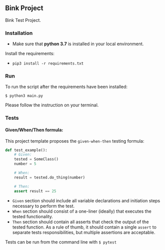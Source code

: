 ## Bink Project

Bink Test Project.

### Installation

- Make sure that **python 3.7** is installed in your local environment.

Install the requirements:

- `pip3 install -r requirements.txt`

### Run

To run the script after the requirements have been installed:
```
$ python3 main.py
```

Please follow the instruction on your terminal.

### Tests

#### Given/When/Then formula:

This project template proposes the `given-when-then` testing formula:

```python
def test_example():
    # Given:
    tested = SomeClass()
    number = 5

    # When:
    result = tested.do_thing(number)

    # Then:
    assert result == 25
```

* `Given` section should include all variable declarations and initiation steps necessary to perform the test.
* `When` section should consist of a one-liner (ideally) that executes the tested functionality.
* `Then` section should contain all asserts that check the output of the tested function. As a rule of thumb, it should
contain a single `assert` to separate tests responsibilities, but multiple assertions are acceptable.

Tests can be run from the command line with `$ pytest`
